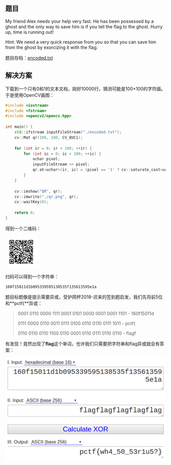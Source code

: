 ## 题目
My friend Alex needs your help very fast. He has been possessed by a ghost and the only way to save him is if you tell the flag to the ghost. Hurry up, time is running out!

Hint: We need a very quick response from you so that you can save him from the ghost by exorcizing it with the flag.

题目存档：[encoded.txt](./problems/encoded.txt)

## 解决方案
下载到一个只有0和1的文本文档，刚好10000行，猜测可能是100×100的字符画。于是使用OpenCV画图：

``` cpp
#include <iostream>
#include <fstream>
#include <opencv2/opencv.hpp>

int main() {
    std::ifstream inputFileStream("./encoded.txt");
    cv::Mat qr(100, 100, CV_8UC1);

    for (int ir = 0; ir < 100; ++ir) {
        for (int ic = 0; ic < 100; ++ic) {
            uchar pixel;
            inputFileStream >> pixel;
            qr.at<uchar>(ir, ic) = (pixel == '1' ? cv::saturate_cast<uchar>(255) : cv::saturate_cast<uchar>(0));
        }
    }

    cv::imshow("QR", qr);
    cv::imwrite("./qr.png", qr);
    cv::waitKey(0);

    return 0;
}

```

得到一个二维码：

![EXORCISM-1.png](./img/EXORCISM-1.png)

扫码可以得到一个字符串：

    160f15011d1b095339595138535f135613595e1a

题目标题像是提示需要异或，受护网杯2018-迟来的签到题启发，我们先将前5位和**pctf{**异或：

> 0001 0110 0000 1111 0001 0101 0000 0001 0001 1101 - 160f15011d
>
> 0111 0000 0110 0011 0111 0100 0110 0110 0111 1011 - pctf{
>
> 0110 0110 0110 1100 0110 0001 0110 0111 0110 0110 - flagf

有发现！竟然出现了**flag**这个单词，也许我们只需要把字符串和flag异或就会有答案：

![EXORCISM-2.png](./img/EXORCISM-2.png)
